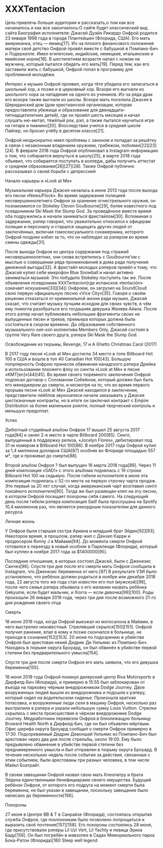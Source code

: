 # XXXTentacion
Цель:привлечь больше аудитории и рассказать,о том как все начиналось и как все закончилось:О сайте будет классический вид сайта
Биография исполнителя:
Джасей Дуэйн Рикардо Онфрой родился 23 января 1998 года в городе Плантейшен (Флорида, США). Его мать американка, отец — ямаец[17]. Из-за плохого финансового положения матери своё детство Онфрой провёл вместе с бабушкой в Помпано-Бич и Лодерхилле. Имел египетские, индийские, немецкие, итальянские и ямайские корни[18]. В шестилетнем возрасте напал с ножом на мужчину, который пытался обидеть его мать[19]. Перед тем, как его заставили жить с бабушкой, Онфрой попал в программу для проблемной молодёжи.

Интерес к музыке Онфрой проявил, когда тётя убедила его записаться в школьный хор, а позже и в церковный хор. Вскоре его выгнали из школьного хора за нападение на одного из учеников. Из-за ряда драк его вскоре также выгнали из школы. Вскоре мать поселила Джасея в Шериданский дом (дом христианской организации, которая предоставляла убежище и образование для двенадцати-пятнадцатилетних детей), где он провёл шесть месяцев и начал слушать ню-метал, тяжёлый рок, рэп, а также пытался научиться игре на гитаре и пианино[20]. Впоследствии учился в средней школе Пайпер, но бросил учёбу в десятом классе[21].

Онфрой неоднократно имел проблемы с законом и попадал за решётку в связи с незаконным владением оружием, грабежом, побоями[22][23][24]. В феврале 2018 года Онфрой опубликовал в Instagram информацию о том, что собирается вернуться в школу[25], в марте 2018 года объявил, что собирается поступать в колледж, дабы получить аттестат о среднем образовании[26][27][28]. Также Онфрой публично рассказывал о своей борьбе с депрессией

Начало карьеры и «Look at Me»

Музыкальная карьера Джасея началась в июне 2013 года после выхода его песни «News/Flock». Во время задержания полицией несовершеннолетнего Онфроя за хранение огнестрельного оружия, он познакомился со Stokeley Clevon Goulbourne[29], более известного под псевдонимом Ski Mask the Slump God. За проведённое вместе время оба подружились и начали заниматься фристайлом[30]. Вспоминая о задержании, рэпер говорил, что уважительно относился к офицерам полиции и персоналу и старался защищать других людей от заключённых, включая гомосексуального сокамерника, которого Онфрой позднее избил за то, что он наблюдал за рэпером во время смены одежды[31].

После выхода Онфроя из центра содержания под стражей несовершеннолетних, они снова встретились с Goulbourne’ом с мыслью о совершении ряда проникновений в дома ради получения денежной выгоды[32]. А фристайл молодых рэперов привёл к тому, что Джасей купил себе микрофон Blue Snowball и начал активно заниматься музыкой. Это побудило Stokeley поступить так же. После объявления псевдонима XXXTentacion(где испанское «tentación» означает искушение[33][34]) Онфроем, он загрузил на SoundCloud свою первую официальную песню «Vice City»[35]. Говоря о своём решении отказаться от криминальной жизни ради музыки, Джасей сказал, что считает музыку лучшим исходом для своих чувств, в чём ему помогла разобраться его тогдашняя девушка Женева Айала. После этого рэпер начал публиковать небольшие фрагменты своих не выпущенных песен и треков, премьера которых должна была состояться в скором времени. До образования собственного музыкального хип-хоп коллектива Members Only, Джасей состоял в группе Very Rare своего друга, рэпера Ski Mask the Slump God.

Освобождение из тюрьмы, Revenge, 17 и A Ghetto Christmas Carol (2017)

В 2017 году песня «Look at Me» достигла 34 место в топе Billboard Hot 100 в США и вошла в топ 40 Canadian Hot 100[43]. Большую популярность Онфрою принесли обвинения канадского рэпера Дрейка в использовании похожего флоу из сингла «Look at Me» в песне «KMT[en]»[44][45]. Во время своего тюремного заключения Онфрой подписал договор с Соломаном Собейном, который должен был быть его менеджером до смерти, и несмотря на то, что во время первого прорыва песни «Look at Me» Джасей находился в заключении, представители лейблов звукозаписи начали заказывать у Джасея шестизначные контракты, но в итоге он заключил контракт с Empire Distribution за более маленькое роялти, полный творческий контроль и меньшую предоплат.

Успех 

Дебютный студийный альбом Онфроя 17 вышел 25 августа 2017 года[84] и занял 2-е место в чарте Billboard 200[85]. Сингл, выпущенный в поддержку релиза, «Jocelyn Flores», дебютировал под 31-м номером в Billboard Hot 100[86]. В ноябре 2017 года Онфрой купил за 1,4 миллиона долларов США[87] особняк во Флориде площадью 557 м², где и проживал до смерти[88].

Второй альбом Онфроя ? был выпущен 16 марта 2018 года[89]. Через 11 дней композиция «SAD!» с этого альбома поднялась с 19 строки Bilboard Hot 100 на седьмую. После гибели исполнителя в июне эта композиция поднялась с 52-го места на первую строчку чарта продаж. Это первый за 20 лет случай, когда американский чарт возглавил сингл покойного исполнителя[90]. Тогда же был размещен клип на эту песню, в котором Онфрой посещает похороны себя самого. На следующий день после гибели рэпера композиция Sad! была прослушана на Spotify 10,4 миллионов раз, что является рекордным показателем для данного ресурса

Личная жизнь 

У Онфроя были старшая сестра Ариана и младший брат Эйден[92][93]. Некоторое время, в прошлом, рэпер жил с Дензел Карри и продюсером Ronny J в Майами[94]. До момента смерти Онфрой готовился к переезду в новый особняк в Паркленде (Флорида), который был куплен в ноябре 2017 года за $1400000[95].

Последние отношения, в которых состоял Джасей, были с Дженезис Санчез[96]. Спустя три дня после его смерти мать Онфроя сообщила в Instagram, что Дженезис беременна от него.[97] В результате УЗИ было установлено, что ребёнок должен родиться в ноябре или декабре 2018 года, 22 августа того же года стал известен его пол (мужской)[98], после чего семья рэпера объявила о его желании назвать ребёнка Gekyume, если будет мальчик, и Xiorra — если девочка[99][100]. Роды произошли 26 января 2019 года, через три дня после возможного 21-го дня рождения своего отца

Смерть  

18 июня 2018 года, когда Онфрой выезжал из мотосалона в Майами, в него выстрелил неизвестный. Стрелявший скрылся[150][151]. Онфрой получил ранение, впал в кому и позже скончался в больнице, не приходя в сознание[152][153]. 20 июня по подозрению в убийстве Онфроя был арестован некий Дедрик Ди Уильямс из Помпано-Бич. Находясь в тюрьме округа Броуард, он был обвинён в убийстве первой степени без предварительного умысла[154].

Спустя три дня после смерти Онфроя его мать заявила, что его девушка беременна[155].

18 июня 2018 года Онфрой покинул дилерский центр Riva Motorsports в Дирфилд-Бич (Флорида), и примерно в 15:55 был заблокирован от въезда на парковку чёрным внедорожником Dodge Journey. Двое вооруженных людей вышли из внедорожника и подошли к рэперу, который сидел на водительском сиденье. Произошла краткая потасовка, и вооруженные люди сели в машину Онфроя, несколько раз выстрелили в рэпера и украли небольшую сумку Louis Vuitton. Стрелки скрылись с места происшествия в чёрном внедорожнике Dodge Journey. Медработники перевезли Онфроя в близлежащую больницу Broward Health North в Дирфилд-Бич, где он был объявлен мёртвым. Офис шерифа округа Броуард сообщил о смерти Онфроя примерно в 17:30. Подозреваемый Дедрик Девоншай Уильямс из Помпано-Бич был арестован через два дня после стрельбы, около 19:00. Ему было предъявлено обвинение в убийстве первой степени без преднамеренного умысла и был отправлен в тюрьму округа Броуард. В течение нескольких недель после события за действия, связанные с этим событием, были арестованы три разных человека, в том числе Майкл Боатрайт.

В своем завещании Онфрой назвал свою мать Клеопатру и брата Эйдена единственными бенефициарами своего имущества. Будущий ребёнок Онфроя, от которого его подруга на момент смерти была беременна, не был указан в завещании, поскольку завещание было написано до беременности[156].

Похороны 

27 июня в Центре BB & T в Санрайзе (Флорида), состоялась открытая служба Онфроя, где поклонникам было позволено попрощаться и выразить своё почтение[157][158]. Его похороны состоялись 28 июня, где присутствовали рэперы Lil Uzi Vert, Lil Yachty и певица Эрика Баду[159]. Он был погребён в мавзолее в Садах Мемориального парка Бока-Ратон (Флорида)[160
Sleep well legend
